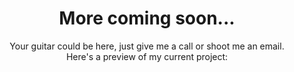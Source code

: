 ---
caption: #what displays in the portfolio grid:
  title: More coming soon...
  subtitle: As soon as I can get them finished.
  thumbnail: "/assets/img/portfolio/6g6s.jpg"
  
#what displays when the item is clicked:
title: More coming soon...
subtitle: "Your guitar could be here, just give me a call or shoot me an email. <br> Here's a preview of my current project:"
# link: Contact
# linkref: contact
image: "/assets/img/portfolio/6g6s.jpg" #main image, can be a link or a file in assets/img/portfolio
alt: Unable to Load Picture :(
---
